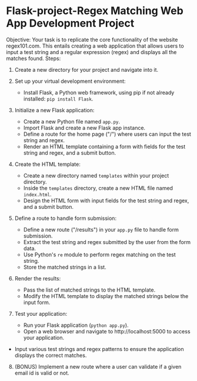 # Flask-project-Regex Matching Web App Development Project 


Objective:
Your task is to replicate the core functionality of the website regex101.com. This entails creating a web application that allows users to input a test string and a regular expression (regex) and displays all the matches found.
Steps:
1. Create a new directory for your project and navigate into it.

2. Set up your virtual development environment:
   - Install Flask, a Python web framework, using pip if not already installed: `pip install Flask`.

3. Initialize a new Flask application:
   - Create a new Python file named `app.py`.
   - Import Flask and create a new Flask app instance.
   - Define a route for the home page ("/") where users can input the test string and regex.
   - Render an HTML template containing a form with fields for the test string and regex, and a submit button.

4. Create the HTML template:
   - Create a new directory named `templates` within your project directory.
   - Inside the `templates` directory, create a new HTML file named `index.html`.
   - Design the HTML form with input fields for the test string and regex, and a submit button.

5. Define a route to handle form submission:
   - Define a new route ("/results") in your `app.py` file to handle form submission.
   - Extract the test string and regex submitted by the user from the form data.
   - Use Python's `re` module to perform regex matching on the test string.
   - Store the matched strings in a list.

6. Render the results:
   - Pass the list of matched strings to the HTML template.
   - Modify the HTML template to display the matched strings below the input form.

7. Test your application:
   - Run your Flask application (`python app.py`).
   - Open a web browser and navigate to http://localhost:5000 to access your application.
  - Input various test strings and regex patterns to ensure the application displays the correct matches.

8. (BONUS) Implement a new route where a user can validate if a given email id is valid or not.

